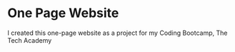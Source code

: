 # One Page Website

I created this one-page website as a project for my Coding Bootcamp, The Tech Academy
